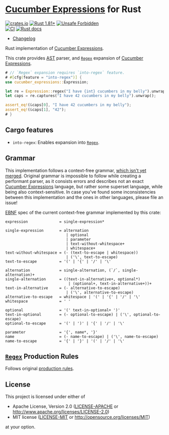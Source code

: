 [Cucumber Expressions] for Rust
===============================

[![crates.io](https://img.shields.io/crates/v/cucumber-expressions.svg?maxAge=2592000 "crates.io")](https://crates.io/crates/cucumber-expressions)
[![Rust 1.81+](https://img.shields.io/badge/rustc-1.81+-lightgray.svg "Rust 1.81+")](https://blog.rust-lang.org/2024/09/05/Rust-1.81.0.html)
[![Unsafe Forbidden](https://img.shields.io/badge/unsafe-forbidden-success.svg "Unsafe forbidden")](https://github.com/rust-secure-code/safety-dance)  
[![CI](https://github.com/cucumber-rs/cucumber-expressions/actions/workflows/ci.yml/badge.svg?branch=main "CI")](https://github.com/cucumber-rs/cucumber-expressions/actions?query=workflow%3ACI+branch%3Amain)
[![Rust docs](https://docs.rs/cucumber-expressions/badge.svg "Rust docs")](https://docs.rs/cucumber-expressions)

- [Changelog](https://github.com/cucumber-rs/cucumber-expressions/blob/main/CHANGELOG.md)

Rust implementation of [Cucumber Expressions].

This crate provides [AST] parser, and [`Regex`] expansion of [Cucumber Expressions].

```rust
# // `Regex` expansion requires `into-regex` feature.
# #[cfg(feature = "into-regex")] {
use cucumber_expressions::Expression;

let re = Expression::regex("I have {int} cucumbers in my belly").unwrap();
let caps = re.captures("I have 42 cucumbers in my belly").unwrap();

assert_eq!(&caps[0], "I have 42 cucumbers in my belly");
assert_eq!(&caps[1], "42");
# }
```




## Cargo features

- `into-regex`: Enables expansion into [`Regex`].




## Grammar

This implementation follows a context-free grammar, [which isn't yet merged][1]. Original grammar is impossible to follow while creating a performant parser, as it consists errors and describes not an exact [Cucumber Expressions] language, but rather some superset language, while being also context-sensitive. In case you've found some inconsistencies between this implementation and the ones in other languages, please file an issue! 

[EBNF] spec of the current context-free grammar implemented by this crate:
```ebnf
expression              = single-expression*

single-expression       = alternation
                           | optional
                           | parameter
                           | text-without-whitespace+
                           | whitespace+
text-without-whitespace = (- (text-to-escape | whitespace))
                           | ('\', text-to-escape)
text-to-escape          = '(' | '{' | '/' | '\'

alternation             = single-alternation, (`/`, single-alternation)+
single-alternation      = ((text-in-alternative+, optional*)
                            | (optional+, text-in-alternative+))+
text-in-alternative     = (- alternative-to-escape)
                           | ('\', alternative-to-escape)
alternative-to-escape   = whitespace | '(' | '{' | '/' | '\'
whitespace              = ' '

optional                = '(' text-in-optional+ ')'
text-in-optional        = (- optional-to-escape) | ('\', optional-to-escape)
optional-to-escape      = '(' | ')' | '{' | '/' | '\'

parameter               = '{', name*, '}'
name                    = (- name-to-escape) | ('\', name-to-escape)
name-to-escape          = '{' | '}' | '(' | '/' | '\'
```




## [`Regex`] Production Rules

Follows original [production rules][2].




## License

This project is licensed under either of

* Apache License, Version 2.0 ([LICENSE-APACHE](https://github.com/cucumber-rs/cucumber-expressions/blob/main/LICENSE-APACHE) or <http://www.apache.org/licenses/LICENSE-2.0>)
* MIT license ([LICENSE-MIT](https://github.com/cucumber-rs/cucumber-expressions/blob/main/LICENSE-MIT) or <http://opensource.org/licenses/MIT>)

at your option.




[`Regex`]: https://docs.rs/regex

[AST]: https://en.wikipedia.org/wiki/Abstract_syntax_tree
[Cucumber Expressions]: https://github.com/cucumber/cucumber-expressions#readme
[EBNF]: https://en.wikipedia.org/wiki/Extended_Backus–Naur_form

[1]: https://github.com/cucumber/cucumber-expressions/issues/41
[2]: https://github.com/cucumber/cucumber-expressions/blob/main/ARCHITECTURE.md#production-rules
